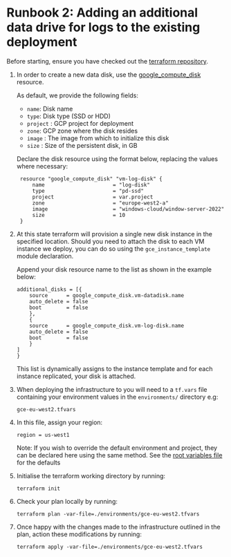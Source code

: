 # Runbook 2: Adding an additional data drive for logs to the existing deployment

Before starting, ensure you have checked out the [terraform repository](../terraform).

1. In order to create a new data disk, use the [google_compute_disk](https://registry.terraform.io/providers/hashicorp/google/latest/docs/resources/compute_disk#type) resource.

   As default, we provide the following fields:

   - `name`: Disk name
   - `type`: Disk type (SSD or HDD)
   - `project` : GCP project for deployment
   - `zone`: GCP zone where the disk resides
   - `image` : The image from which to initialize this disk
   - `size` : Size of the persistent disk, in GB

   Declare the disk resource using the format below, replacing the values where necessary:

   ```
    resource "google_compute_disk" "vm-log-disk" {
        name                      = "log-disk"
        type                      = "pd-ssd"
        project                   = var.project
        zone                      = "europe-west2-a"
        image                     = "windows-cloud/window-server-2022"
        size                      = 10
    }
   ```

2. At this state terraform will provision a single new disk instance in the specified location. Should you need to attach the disk to each VM instance we deploy, you can do so using the `gce_instance_template` module declaration.

   Append your disk resource name to the list as shown in the example below:

   ```
   additional_disks = [{
       source      = google_compute_disk.vm-datadisk.name
       auto_delete = false
       boot        = false
       },
       {
       source      = google_compute_disk.vm-log-disk.name
       auto_delete = false
       boot        = false
       }
   ]
   }
   ```

   This list is dynamically assigns to the instance template and for each instance replicated, your disk is attached.

3. When deploying the infrastructure to you will need to a `tf.vars` file containing your environment values in the `environments/` directory e.g:

   ```
   gce-eu-west2.tfvars
   ```

4. In this file, assign your region:

   ```
   region = us-west1
   ```

   Note: If you wish to override the default environment and project, they can be declared here using the same method. See the [root variables file](../terraform/variables.tf) for the defaults

5. Initialise the terraform working directory by running:

   ```
   terraform init
   ```

6. Check your plan locally by running:

   ```
   terraform plan -var-file=./environments/gce-eu-west2.tfvars
   ```

7. Once happy with the changes made to the infrastructure outlined in the plan, action these modifications by running:
   ```
   terraform apply -var-file=./environments/gce-eu-west2.tfvars
   ```
